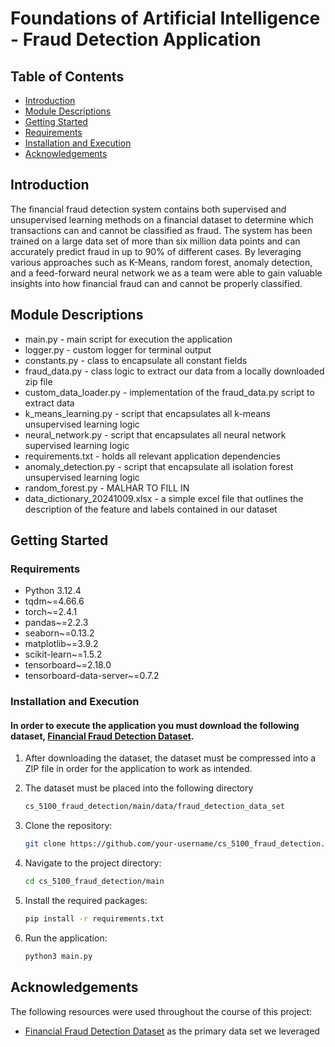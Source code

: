 # Foundations of Artificial Intelligence - Fraud Detection Application

## Table of Contents

- [Introduction](#Introduction)
- [Module Descriptions](#Module-Descriptions)
- [Getting Started](#Getting-Started)
- [Requirements](#Requirements)
- [Installation and Execution](#Installation-and-Execution)
- [Acknowledgements](#Acknowledgements)

## Introduction

The financial fraud detection system contains both supervised and unsupervised learning methods on a financial dataset to determine which transactions can and cannot be classified as fraud. The system has been trained on a large data set of more than six million data points and can accurately predict fraud in up to 90% of different cases. By leveraging various approaches such as K-Means, random forest, anomaly detection, and a feed-forward neural network we as a team were able to gain valuable insights into how financial fraud can and cannot be properly classified.

## Module Descriptions

- main.py - main script for execution the application
- logger.py - custom logger for terminal output
- constants.py - class to encapsulate all constant fields
- fraud_data.py - class logic to extract our data from a locally downloaded zip file
- custom_data_loader.py - implementation of the fraud_data.py script to extract data
- k_means_learning.py - script that encapsulates all k-means unsupervised learning logic 
- neural_network.py - script that encapsulates all neural network supervised learning logic
- requirements.txt - holds all relevant application dependencies
- anomaly_detection.py - script that encapsulate all isolation forest unsupervised learning logic
- random_forest.py - MALHAR TO FILL IN
- data_dictionary_20241009.xlsx - a simple excel file that outlines the description of the feature and labels contained in our dataset

## Getting Started

### Requirements

- Python 3.12.4
- tqdm~=4.66.6
- torch~=2.4.1
- pandas~=2.2.3
- seaborn~=0.13.2
- matplotlib~=3.9.2
- scikit-learn~=1.5.2
- tensorboard~=2.18.0
- tensorboard-data-server~=0.7.2

### Installation and Execution
#### In order to execute the application you must download the following dataset, <a href="https://www.kaggle.com/datasets/sriharshaeedala/financial-fraud-detection-dataset/data">Financial Fraud Detection Dataset</a>.

1. After downloading the dataset, the dataset must be compressed into a ZIP file in order for the application to work as intended.


2. The dataset must be placed into the following directory 

   ```bash
   cs_5100_fraud_detection/main/data/fraud_detection_data_set
   ```

3. Clone the repository:
   ```bash
   git clone https://github.com/your-username/cs_5100_fraud_detection.git
   ```

4. Navigate to the project directory:
   ```bash
   cd cs_5100_fraud_detection/main
   ```

5. Install the required packages:
   ```bash
   pip install -r requirements.txt
   ```

6. Run the application:
   ```bash
   python3 main.py
   ```

## Acknowledgements

The following resources were used throughout the course of this project:

- <a href="https://www.kaggle.com/datasets/sriharshaeedala/financial-fraud-detection-dataset/data">Financial Fraud Detection Dataset</a> as the primary data set we leveraged</li>
